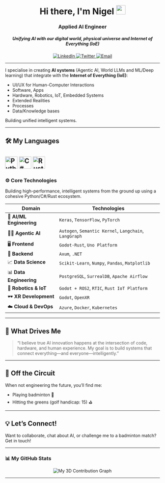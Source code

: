 <div id="header" align="center">
  <h1>
    Hi there, I'm Nigel
    <img src="https://media.giphy.com/media/hvRJCLFzcasrR4ia7z/giphy.gif" width="30px"/>
  </h1>
  <h3 align="center">Applied AI Engineer</h3>
  <h5 align="center">Unifying AI with our digital world, physical universe and Internet of Everything (IoE)</h5>
</div>

<div align="center">
  <a href="https://www.linkedin.com/in/your-linkedin-username/" target="_blank">
    <img src="https://img.shields.io/badge/LinkedIn-0077B5?style=for-the-badge&logo=linkedin&logoColor=white" alt="LinkedIn"/>
  </a>
  <a href="https://twitter.com/your-twitter-handle" target="_blank">
    <img src="https://img.shields.io/badge/Twitter-1DA1F2?style=for-the-badge&logo=twitter&logoColor=white" alt="Twitter"/>
  </a>
   <a href="mailto:your-email@example.com" target="_blank">
    <img src="https://img.shields.io/badge/Email-D14836?style=for-the-badge&logo=gmail&logoColor=white" alt="Email"/>
  </a>
</div>

---

I specialise in creating **AI systems** (Agentic AI, World LLMs and ML/Deep learning) that integrate with the **Internet of Everything (IoE)**:
- UI/UX for Human-Computer Interactions
- Software, Apps
- Hardware, Robotics, IoT, Embedded Systems 
- Extended Realities
- Processes
- Data/Knowledge bases

Building unified intelligent systems. 

---

## 🛠️ My Languages

<img src="https://cdn.jsdelivr.net/gh/devicons/devicon/icons/python/python-original.svg" alt="Python" width="40" height="40"/> <img src="https://cdn.jsdelivr.net/gh/devicons/devicon/icons/csharp/csharp-original.svg" alt="C#" width="40" height="40"/> <img src="https://www.pikpng.com/pngl/b/30-309930_48046603-rust-language-logo-clipart.png" alt="Rust" width="40" height="40"/>
---

### ⚙️ Core Technologies

Building high-performance, intelligent systems from the ground up using a cohesive Python/C#/Rust ecosystem.

| Domain                  | Technologies                                                                                                   |
| ----------------------- | -------------------------------------------------------------------------------------------------------------- |
| 🧠 **AI/ML Engineering**      | `Keras`, `TensorFlow`, `PyTorch`                                                        |
| 😶‍🌫️ **Agentic AI**      | `Autogen`, `Semantic Kernel`, `Langchain`, `LangGraph`                                                        |
| 🖥️ **Frontend**      | `Godot-Rust`, `Uno Platform`                                                       |
| 🚀 **Backend**             | `Axum`, `.NET`                                                                                                 |
| 📈 **Data Science**    | `Scikit-Learn`, `Numpy`, `Pandas`, `Matplotlib`                                                                                 |
| 📊 **Data Engineering**    | `PostgreSQL`, `SurrealDB`, `Apache Airflow`                                                                                  |
| 🤖 **Robotics & IoT**      | `Godot + ROS2`, `RTIC`, `Rust IoT Platform`                                                                               |
| 🕶️ **XR Development**     | `Godot`, `OpenXR`                                                                                              |
| ☁️ **Cloud & DevOps**     | `Azure`, `Docker`, `Kubernetes`                                                               |

---

## 🌟 What Drives Me

> “I believe true AI innovation happens at the intersection of code, hardware, and human experience. My goal is to build systems that connect everything—and everyone—intelligently.”

---

## 🏸 Off the Circuit

When not engineering the future, you’ll find me:
- Playing badminton 🏸
- Hitting the greens (golf handicap: 15) ⛳

---

## 💡 Let’s Connect!

Want to collaborate, chat about AI, or challenge me to a badminton match? Get in touch!

---

### 📊 My GitHub Stats

<!-- 👇 THIS IS THE NEW "NIGHT RAINBOW" 3D GRAPH 👇 -->
<p align="center">
  <img src="https://github-profile-3d-contrib.vercel.app/api?username=jknigel&theme=dark&color=rainbow" alt="My 3D Contribution Graph"/>
</p>

---

